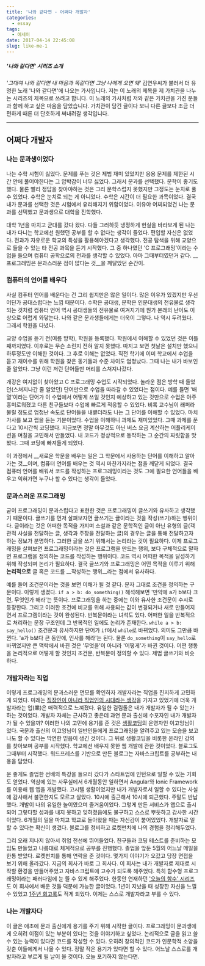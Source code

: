 ```yaml
---
title: '나와 같다면 - 어쩌다 개발자'
categories:
  - essay
tags:
  - 에세이
date: 2017-04-14 22:45:08
slug: like-me-1
---
```


##### '나와 같다면' 시리즈 소개
  _'그대여 나와 같다면 내 마음과 똑같다면 그냥 나에게 오면 돼'_ 김연우씨가 불러서 더 유명한 노래 '나와 같다면'에 나오는 가사입니다. 저는 이 노래의 제목을 제 가치관을 나누는 시리즈의 제목으로 쓰려고 합니다. 이 노래의 가사처럼 저와 같은 가치관을 가진 분들과 함께 하고 싶은 마음을 담았습니다. 가치관이 담긴 글이다 보니 다른 글보다 조금 더 편하게 때론 더 단호하게 써내려갈 생각입니다.

* * *

## 어쩌다 개발자

### 나는 문과생이었다
나는 수학 시험이 싫었다. 문제를 푸는 것은 제법 재미 있었지만 응용 문제를 제한된 시간 안에 풀어야한다는 그 압박감이 너무 싫었다. 그래서 문과를 선택했다. 문학이 좋기도 했다. 물론 빨리 정답을 찾아야하는 것은 그리 문학스럽지 못했지만 그정도는 눈치로 풀 수 있었다. 수학은 눈치로 되는 게 아니었다. 수학은 시간이 더 필요한 과목이었다. 결국 내가 문과를 선택한 것은 시험에서 유리해지기 위함이었다. 이유야 어찌되었건 나는 문과를 선택했고 문과생으로 대학을 진학했다.

대학 1년을 마치고 군대를 갔다 왔다. 다들 그러하듯 냉정하게 현실을 바라보게 된 나는 내가 다니는 학교에선 원했던 공부를 할 수 없다는 생각이 들었다. 편입할 자신은 없었다. 전과가 자유로운 학교의 특성을 활용해야겠다고 생각했다. 전공 탐색을 위해 교양으로 들을 수 있는 타 전공 과목을 듣기 시작했다. 그 중 하나였던 'C 프로그래밍'이라는 수업을 들으며 컴퓨터 공학으로의 전과를 생각할 수 있었다. 아마 그때부터였던거 같다. __프로그래밍은 문과스러운 점이 많다는 것__을 깨달았던 순간이.

### 컴퓨터의 언어를 배우다
사실 컴퓨터 언어를 배운다는 건 그리 쉽지만은 않은 일이다. 많은 이유가 있겠지만 우선 어딘가 공대스럽다는 느낌 때문이다. 수학은 공대생, 문학은 인문대생의 전유물로 생각되는 것처럼 컴퓨터 언어 역시 공대생들의 전유물로 여겨지기에 뭔가 본래의 난이도 이상으로 어렵게 와닿는다. 나와 같은 문과생들에게는 더욱이 그렇다. 나 역시 두려웠다. 그래서 학원을 다녔다.

교양 수업을 듣기 전(여름 방학), 학원을 등록했다. 학원에서 이해할 수 있었던 것은 이틀째까지였다. 이후로는 무슨 소린지 전혀 알지 못했다. 따지고 보면 첫날은 설치만 했으니 하루정도만 이해한 것이다. 그 후로 이해는 없었다. 직전 학기에 이미 학교에서 수업을 듣고 재이수를 위해 학원을 찾은 동기들과 수준 차이도 엄청났다. 그때 나는 내가 바보인줄 알았다. 그냥 이런 저런 단어들만 머리를 스쳐지나갔다.

개강은 여지없이 찾아왔고 C 프로그래밍 수업도 시작되었다. 놀라운 점은 방학 때 들었던(스쳐지나간 줄 알았던) 단어만으로 수업을 따라갈 수 있었다는 점이다. 예를 들면 '배열'이라는 단어가 이 수업에서 어떻게 쓰일 것인지 예상하고 있는 것만으로 수업은 아주 흥미로워졌고 다른 친구들보다 수업에 빠르게 적응할 수 있었다. 비록 교수님이 래퍼라 불릴 정도로 엄청난 속도로 단어들을 내뱉더라도 나는 그 단어를 이해할 수 있었다. 마치 가사를 보고 랩을 듣는 기분이었다. 수업을 이해하니 과제도 재미있었다. 그때 과제를 푼다고 10시간씩 코딩했다. 지금보면 정말 아무것도 아닌 버스 요금 계산하는 어플리케이션을 며칠을 고민해서 만들었다. 내 코드가 정상적으로 동작하는 그 순간의 짜릿함을 맛봤다. 그때 코딩에 빠져들게 되었다.

이 과정에서 __새로운 학문을 배우는 일은 그 학문에서 사용하는 단어를 이해하고 알아가는 것__이며, 컴퓨터 언어를 배우는 것 역시 마찬가지라는 점을 깨닫게 되었다. 결국 컴퓨터 언어를 배워서 코드를 작성하는 프로그래밍이라는 것도 그에 필요한 언어들을 배우고 익혀가면 누구나 할 수 있다는 생각이 들었다.

### 문과스러운 프로그래밍
굳이 프로그래밍이 문과스럽다고 표현한 것은 프로그래밍이 글쓰기와 유사하고 생각했기 때문이다. 글쓰기를 먼저 살펴보자면 글쓰기는 글이라는 것을 작성(쓰기)하는 행위이다. 글이라는 것은 어떠한 목적을 가지며 소설과 같은 문학적인 글이 아닌 유형의 글(객관적 사실을 전달하는 글, 생각과 주장을 전달하는 글)의 경우는 글을 통해 전달하고자 하는 정보가 분명하다. 그러한 글을 쓰기 위해서는 논리라는 것이 필요하다. 이제 프로그래밍을 살펴보면 프로그래밍이라는 것은 프로그램을 만드는 행위, 보다 구체적으로 말하면 프로그램을 정의하는 코드를 작성하는 행위이다. 코드 역시 어떠한 목적을 달성하기 위해 작성되며 논리가 필요하다. 결국 글쓰기와 프로그래밍은 어떤 목적을 이루기 위해 __논리적으로__ 글 혹은 코드를 __작성하는 행위__라는 점에서 유사하다.

예를 들어 조건문이라는 것을 보면 이해가 될 것 같다. 문자 그대로 조건을 정의하는 구문이다. 이렇게 생겼다. `if a > b: do_something()` 해석해보면 '만약에 a가 b보다 크면, 무엇인가 해라'는 뜻이다. 프로그래밍을 하는 중에는 이와 유사한 조건문이 수시로 등장한다. 그리고 이러한 조건에 비교를 위해 사용되는 값이 변경되거나 새로 만들어지면서 프로그램이라는 것이 완성된다. 반복문이라는 녀석도 있다. 어떠한 일을 반복적으로 처리하는 문장 구조인데 그 반복적인 일에도 논리가 존재한다. `while a > b: say_hello()` 조건문과 유사하지만 단어가 `if`에서 `while`로 바뀌었다. 의미도 그만큼 바뀐다. 'a가 b보다 큰 동안에, 인사를 해라'는 된다. 물론 `do_something`이 `say_hello`로 바뀌었지만 큰 맥락에서 바뀐 것은 '무엇을'이 아니라 '어떻게'가 바뀐 것이다. 어떤 행동을 논리적으로 어떻게 할 것인지 조건문, 반복문이 정의할 수 있다. 제법 글쓰기와 비슷하다.

### 개발자라는 직업
이렇게 프로그래밍의 문과스러운 면모를 확인하자 개발자라는 직업을 진지하게 고민하게 되었다. 미래는 [직장인이 아니라 직업인의 시대라는 생각](/like-me-0)을 가지고 있었기에 더욱 개발자라는 업(業)은 매력적으로 느껴졌다. 유일한 걸림돌은 내가 개발자가 될 수 있는가 하는 것이었다. 개발자 자체는 근사하고 좋은데 과연 문과 출신에 수포자인 내가 개발자가 될 수 있을까? 이러한 나의 고민에 용기를 준 것은 [생활코딩](https://opentutorials.org/course/1)의 운영자인 이고잉님이었다. 국문과 출신의 이고잉님이 일반인들에게 프로그래밍을 알려주고 있는 모습을 보고 나도 할 수 있다는 막연한 믿음이 생긴 것이다. 그 뒤로 생활코딩을 비롯한 온라인 강의를 찾아보며 공부를 시작했다. 학교에선 배우지 못한 웹 개발에 관한 것이었다. 블로그도 그때부터 시작했다. 워드프레스를 기반으로 만든 블로그는 자바스크립트를 공부하는 내용을 담았다.

운 좋게도 졸업한 선배의 특강을 들으러 갔다가 스타트업에 인턴으로 일할 수 있는 기회도 얻었다. 역삼에 있는 사무실에서 6개월동안 일하면서 Angular와 Ionic Framework를 이용해 웹 앱을 개발했다. 고시텔 생활이었지만 내가 개발자로서 일할 수 있다는 사실에 감사해서 불편한지도 모르고 살았다. 10시에 출근해서 10시에 퇴근했다. 주말도 반납했다. 개발이 나의 유일한 놀이였으며 즐거움이었다. 그렇게 만든 서비스가 앱으로 출시되어 그렇다할 성과를 내지 못하고 잊혀졌음에도 불구하고 스스로 뿌듯하고 감사한 시간이었다. 6개월의 일을 마치고 학교로 돌아왔을 때는 자신감이 붙어있었다. 개발자로 일할 수 있다는 확신이 생겼다. 블로그를 정비하고 로켓펀치에 나의 경험을 정리해두었다.

그리 오래 지나지 않아서 취업 전선에 뛰어들었다. 친구들과 코딩 테스트를 준비하는 모임도 만들었고 나름대로 체계적으로 공부를 진행했다. 졸업을 앞둔 5월의 어느날 메일을 한통 받았다. 로켓펀치를 통해 연락을 준 것이다. 몇가지 이야기가 오갔고 당장 면접을 보기 위해 올라갔다. 지금의 회사가 바로 그 회사다. 이 회사는 내가 개발자로 제대로 시작할 환경을 만들어주었고 자바스크립트에 고수가 되도록 해주었다. 특히 함수형 프로그래밍이라는 패러다임에 눈 뜰 수 있게 해주었다. 한동안 연재하던 ['오늘의 함수' 시리즈](/tags/오늘의-함수/)도 이 회사에서 배운 것들 덕분에 가능한 글이었다. 1년이 지났을 때 성장한 자신을 느낄 수 있었고 [1주년 회고록](/retrospection-2017/)도 적게 되었다. 이제는 스스로 개발자라고 부를 수 있다.

### 나는 개발자다
이 글은 애초에 문과 출신에게 용기를 주기 위해 시작한 글이다. 프로그래밍이 문과생에게 오히려 이점이 있는 부분이 있다는 것을 이야기하고 싶었다. 논리적으로 글을 읽고 쓸 수 있는 능력이 있다면 코드를 작성할 수 있다. 오히려 창의적인 코드가 인문학적 소양을 갖춘 이들에게서 나올 수 있다. 정말 작은 용기가 있다면 할 수 있다. 어느날 스스로를 개발자라고 부르게 될 날이 올 것이다. 오늘 포기하지 않는다면.
